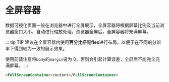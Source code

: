 # 全屏容器

数据可视化页面一般在浏览器中进行全屏展示，全屏容器将根据屏幕比例及当前浏览器窗口大小，自动进行缩放处理。浏览器全屏后，全屏容器将充满屏幕。<vue-page-btn />

::: tip TIP
建议在全屏容器内使用**百分比**搭配**flex**进行布局，以便于在不同的分辨率下得到较为一致的展示效果。

使用前请注意将`body`的`margin`设为 0，否则会引起计算误差，全屏后不能完全充满屏幕。
:::

```html
<FullScreenContainer>content</FullScreenContainer>
```

<click-to-copy :info="fullScreenContainerTag" />

<script>

export default {
  data () {
    return {
      fullScreenContainerTag: `<FullScreenContainer>content</FullScreenContainer>`
    }
  }
}
</script>
